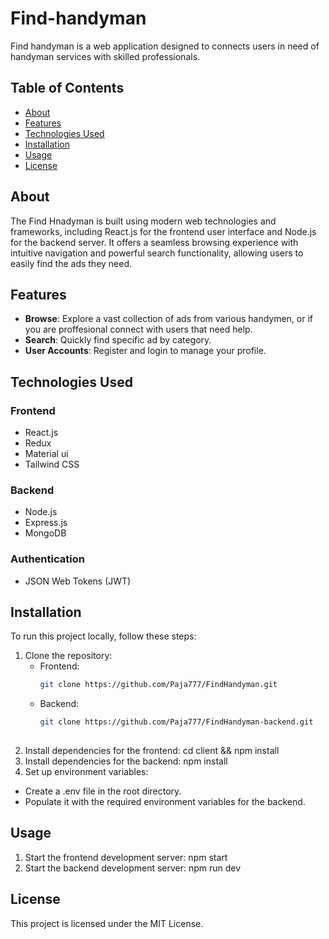 # Find-handyman

Find handyman is a web application designed to connects users in need of handyman services with skilled professionals.

## Table of Contents

- [About](#about)
- [Features](#features)
- [Technologies Used](#technologies-used)
- [Installation](#installation)
- [Usage](#usage)
- [License](#license)

## About

The Find Hnadyman is built using modern web technologies and frameworks, including React.js for the frontend user interface and Node.js for the backend server. 
It offers a seamless browsing experience with intuitive navigation and powerful search functionality, allowing users to easily find the ads they need.

## Features

- **Browse**: Explore a vast collection of ads from various handymen, or if you are proffesional connect with users that need help.
- **Search**: Quickly find specific ad by category.
- **User Accounts**: Register and login to manage your profile.

## Technologies Used

### Frontend

- React.js
- Redux
- Material ui
- Tailwind CSS

### Backend

- Node.js
- Express.js
- MongoDB

### Authentication

- JSON Web Tokens (JWT)

## Installation

To run this project locally, follow these steps:

1. Clone the repository:
   - Frontend:
      ```bash
      git clone https://github.com/Paja777/FindHandyman.git
   - Backend:
     ```bash
     git clone https://github.com/Paja777/FindHandyman-backend.git   
 
2. Install dependencies for the frontend:
   cd client && npm install
6. Install dependencies for the backend:
    npm install
7. Set up environment variables:
 - Create a .env file in the root directory.
 - Populate it with the required environment variables for the backend.
   
## Usage
1. Start the frontend development server: 
  npm start
2. Start the backend development server:
   npm run dev

## License 
  This project is licensed under the MIT License.
